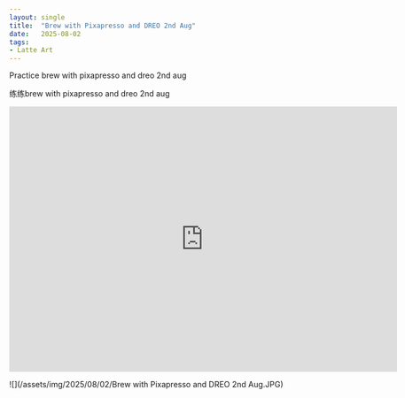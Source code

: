 ```yaml
---
layout: single
title:  "Brew with Pixapresso and DREO 2nd Aug"
date:   2025-08-02
tags:
- Latte Art
---
```


Practice brew with pixapresso and dreo 2nd aug

练练brew with pixapresso and dreo 2nd aug

<div class="embed-container">
  <iframe
      src="https://www.youtube.com/embed/JiP3yjvza0Y"
      width="700"
      height="480"
      frameborder="0"
      allowfullscreen="true">
  </iframe>
</div>

![](/assets/img/2025/08/02/Brew with Pixapresso and DREO 2nd Aug.JPG)
